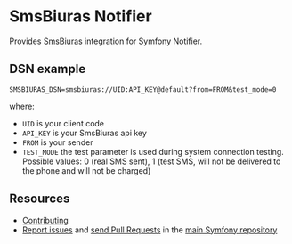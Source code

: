 SmsBiuras Notifier
==================

Provides [SmsBiuras](https://www.smsbiuras.lt) integration for Symfony Notifier.

DSN example
-----------

```
SMSBIURAS_DSN=smsbiuras://UID:API_KEY@default?from=FROM&test_mode=0
```

where:
 - `UID` is your client code
 - `API_KEY` is your SmsBiuras api key
 - `FROM` is your sender
 - `TEST_MODE` the test parameter is used during system connection testing.
  Possible values: 0 (real SMS sent), 1 (test SMS, will not be delivered to the phone and will not be charged)

Resources
---------

  * [Contributing](https://symfony.com/doc/current/contributing/index.html)
  * [Report issues](https://github.com/symfony/symfony/issues) and
    [send Pull Requests](https://github.com/symfony/symfony/pulls)
    in the [main Symfony repository](https://github.com/symfony/symfony)
